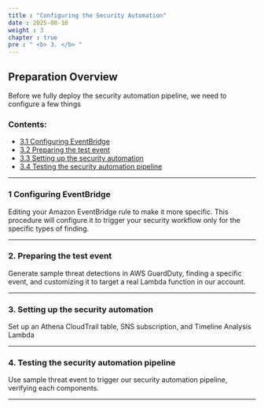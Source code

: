 ```yaml
---
title : "Configuring the Security Automation"
date : 2025-08-10
weight : 3
chapter : true
pre : " <b> 3. </b> "
---
```


## Preparation Overview

Before we fully deploy the security automation pipeline, we need to configure a few things

### Contents:

- [3.1 Configuring EventBridge](./3.1-configure-event-bridge/)
- [3.2 Preparing the test event](./3.2-prepare-test-event/)
- [3.3 Setting up the security automation](./3.3-setting-up-automation/)
- [3.4 Testing the security automation pipeline](./3.4-testing-security-pipeline/)

---

###  1 Configuring EventBridge

Editing your Amazon EventBridge rule to make it more specific. This procedure will configure it to trigger your security workflow only for the specific types of finding.

---

###  2. Preparing the test event

Generate sample threat detections in AWS GuardDuty, finding a specific event, and customizing it to target a real Lambda function in our account.

---

###  3. Setting up the security automation

Set up an Athena CloudTrail table, SNS subscription, and Timeline Analysis Lambda

---

###  4. Testing the security automation pipeline
Use sample threat event to trigger our security automation pipeline, verifying each components.

---


